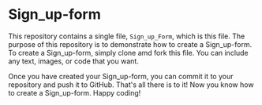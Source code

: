 # Sign_up-form

This repository contains a single file, `Sign_up_Form`, which is this file.
The purpose of this repository is to demonstrate how to create a Sign_up-form.
To create a Sign_up-form, simply clone amd fork this file.
You can include any text, images, or code that you want.


Once you have created your Sign_up-form, you can commit it to your repository and push it to GitHub.
That's all there is to it!
Now you know how to create a Sign_up-form.
Happy coding!
